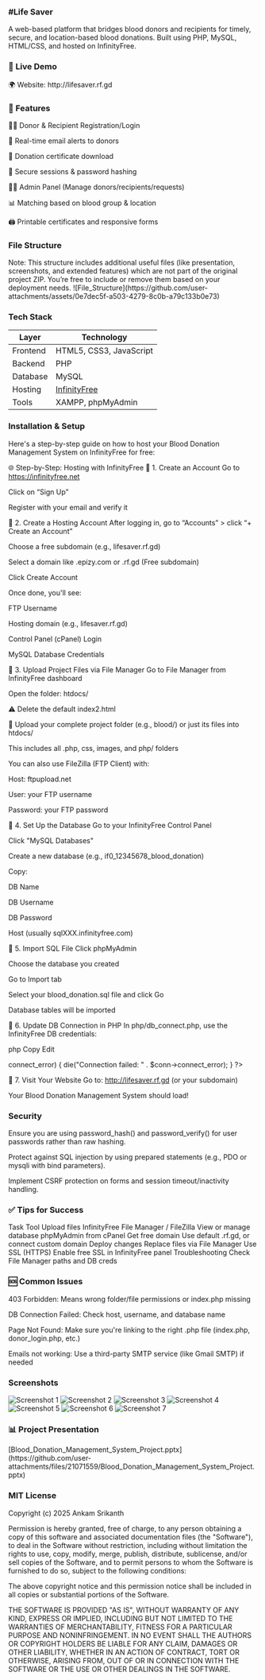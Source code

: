 <h3><b>#Life Saver</b></h3>

A web-based platform that bridges blood donors and recipients for timely, secure, and location-based blood donations. Built using PHP, MySQL, HTML/CSS, and hosted on InfinityFree.

<h3><b>🚀 Live Demo</b></h3>
🌍 Website: http://lifesaver.rf.gd

<h3><b>🔧 Features</b></h3>
🧑‍💻 Donor & Recipient Registration/Login

📩 Real-time email alerts to donors

🧾 Donation certificate download

🔐 Secure sessions & password hashing

👨‍⚕️ Admin Panel (Manage donors/recipients/requests)

📊 Matching based on blood group & location

🖨️ Printable certificates and responsive forms

<h3><b>File Structure</b></h3>
Note: This structure includes additional useful files (like presentation, screenshots, and extended features) which are not part of the original project ZIP. You’re free to include or remove them based on your deployment needs.
![File_Structure](https://github.com/user-attachments/assets/0e7dec5f-a503-4279-8c0b-a79c133b0e73)







<h3><b>Tech Stack</b></h3>

| Layer     | Technology                  |
|-----------|-----------------------------|
| Frontend  | HTML5, CSS3, JavaScript     |
| Backend   | PHP                         |
| Database  | MySQL                       |
| Hosting   | [InfinityFree](https://infinityfree.net) |
| Tools     | XAMPP, phpMyAdmin           |



<h3><b>Installation & Setup</b></h3>

Here's a step-by-step guide on how to host your Blood Donation Management System on InfinityFree for free:

🌐 Step-by-Step: Hosting with InfinityFree
🔸 1. Create an Account
Go to https://infinityfree.net

Click on “Sign Up”

Register with your email and verify it

🔸 2. Create a Hosting Account
After logging in, go to “Accounts” > click “+ Create an Account”

Choose a free subdomain (e.g., lifesaver.rf.gd)

Select a domain like .epizy.com or .rf.gd (Free subdomain)

Click Create Account

Once done, you'll see:

FTP Username

Hosting domain (e.g., lifesaver.rf.gd)

Control Panel (cPanel) Login

MySQL Database Credentials

🔸 3. Upload Project Files via File Manager
Go to File Manager from InfinityFree dashboard

Open the folder: htdocs/

⚠️ Delete the default index2.html

📁 Upload your complete project folder (e.g., blood/) or just its files into htdocs/

This includes all .php, css, images, and php/ folders

You can also use FileZilla (FTP Client) with:

Host: ftpupload.net

User: your FTP username

Password: your FTP password

🔸 4. Set Up the Database
Go to your InfinityFree Control Panel

Click "MySQL Databases"

Create a new database (e.g., if0_12345678_blood_donation)

Copy:

DB Name

DB Username

DB Password

Host (usually sqlXXX.infinityfree.com)

🔸 5. Import SQL File
Click phpMyAdmin

Choose the database you created

Go to Import tab

Select your blood_donation.sql file and click Go

Database tables will be imported

🔸 6. Update DB Connection in PHP
In php/db_connect.php, use the InfinityFree DB credentials:

php
Copy
Edit
<?php
$host = "sqlXXX.infinityfree.com";  // Replace with your actual host
$user = "if0_12345678";             // Your DB username
$pass = "your_db_password";         // Your DB password
$db   = "if0_12345678_blood_donation"; // Your full DB name

$conn = new mysqli($host, $user, $pass, $db);
if ($conn->connect_error) {
    die("Connection failed: " . $conn->connect_error);
}
?>
🔸 7. Visit Your Website
Go to: http://lifesaver.rf.gd (or your subdomain)

Your Blood Donation Management System should load!




<h3><b>Security</b></h3>

Ensure you are using password_hash() and password_verify() for user passwords rather than raw hashing.

Protect against SQL injection by using prepared statements (e.g., PDO or mysqli with bind parameters).

Implement CSRF protection on forms and session timeout/inactivity handling.





<h3><b>✅ Tips for Success</b></h3>
Task	Tool
Upload files	InfinityFree File Manager / FileZilla
View or manage database	phpMyAdmin from cPanel
Get free domain	Use default .rf.gd, or connect custom domain
Deploy changes	Replace files via File Manager
Use SSL (HTTPS)	Enable free SSL in InfinityFree panel
Troubleshooting	Check File Manager paths and DB creds

<h3><b>🆘 Common Issues</b></h3>
403 Forbidden: Means wrong folder/file permissions or index.php missing

DB Connection Failed: Check host, username, and database name

Page Not Found: Make sure you're linking to the right .php file (index.php, donor_login.php, etc.)

Emails not working: Use a third-party SMTP service (like Gmail SMTP) if needed





<h3><b>Screenshots</b></h3>

![Screenshot 1](https://github.com/user-attachments/assets/e177ef0a-bdd7-42a6-86b9-1b317740dc85)
![Screenshot 2](https://github.com/user-attachments/assets/b2233422-0222-44b4-9230-c8129522f8ac)
![Screenshot 3](https://github.com/user-attachments/assets/eaa9a2fb-e85e-406a-9a67-862414e6d329)
![Screenshot 4](https://github.com/user-attachments/assets/8c48f837-cf1a-472b-a3e5-d486fac4202e)
![Screenshot 5](https://github.com/user-attachments/assets/66572f0f-93c7-4122-93f5-7fc5dae4d7d2)
![Screenshot 6](https://github.com/user-attachments/assets/8d55077d-f094-4c0c-b906-7fa8cd240947)
![Screenshot 7](https://github.com/user-attachments/assets/de7df759-0b96-4348-bcb0-a568808f5fea)



<h3><b>📊 Project Presentation</b></h3>
[Blood_Donation_Management_System_Project.pptx](https://github.com/user-attachments/files/21071559/Blood_Donation_Management_System_Project.pptx)




<h3><b>MIT License</b></h3>

Copyright (c) 2025 Ankam Srikanth


Permission is hereby granted, free of charge, to any person obtaining a copy of this software and associated documentation files (the "Software"), to deal in the Software without restriction, including without limitation the rights to use, copy, modify, merge, publish, distribute, sublicense, and/or sell copies of the Software, and to permit persons to whom the Software is furnished to do so, subject to the following conditions:

The above copyright notice and this permission notice shall be included in all copies or substantial portions of the Software.

THE SOFTWARE IS PROVIDED "AS IS", WITHOUT WARRANTY OF ANY KIND, EXPRESS OR IMPLIED, INCLUDING BUT NOT LIMITED TO THE WARRANTIES OF MERCHANTABILITY, FITNESS FOR A PARTICULAR PURPOSE AND NONINFRINGEMENT. IN NO EVENT SHALL THE AUTHORS OR COPYRIGHT HOLDERS BE LIABLE FOR ANY CLAIM, DAMAGES OR OTHER LIABILITY, WHETHER IN AN ACTION OF CONTRACT, TORT OR OTHERWISE, ARISING FROM, OUT OF OR IN CONNECTION WITH THE SOFTWARE OR THE USE OR OTHER DEALINGS IN THE SOFTWARE.




